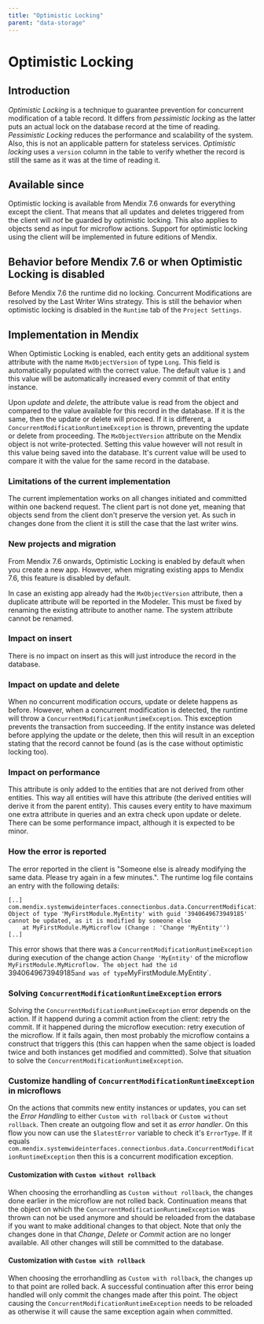 ```yaml
---
title: "Optimistic Locking"
parent: "data-storage"
---
```


# Optimistic Locking

## Introduction
_Optimistic Locking_ is a technique to guarantee prevention for concurrent modification of a table record. It differs from _pessimistic locking_ as the latter puts an actual lock on the database record at the time of reading. _Pessimistic Locking_ reduces the performance and scalability of the system. Also, this is not an applicable pattern for stateless services. _Optimistic locking_ uses a `version` column in the table to verify whether the record is still the same as it was at the time of reading it.

## Available since
Optimistic locking is available from Mendix 7.6 onwards for everything except the client. That means that all updates and deletes triggered from the client will _not_ be guarded by optimistic locking. This also applies to objects send as input for microflow actions. Support for optimistic locking using the client will be implemented in future editions of Mendix.

## Behavior before Mendix 7.6 or when Optimistic Locking is disabled
Before Mendix 7.6 the runtime did no locking. Concurrent Modifications are resolved by the Last Writer Wins strategy. This is still the behavior when optimistic locking is disabled in the `Runtime` tab of the `Project Settings`.

## Implementation in Mendix
When Optimistic Locking is enabled, each entity gets an additional system attribute with the name `MxObjectVersion` of type `Long`. This field is automatically populated with the correct value. The default value is `1` and this value will be automatically increased every commit of that entity instance.

Upon _update_ and _delete_, the attribute value is read from the object and compared to the value available for this record in the database. If it is the same, then the update or delete will proceed. If it is different, a `ConcurrentModificationRuntimeException` is thrown, preventing the update or delete from proceeding. The `MxObjectVersion` attribute on the Mendix object is not write-protected. Setting this value however will not result in this value being saved into the database. It's current value will be used to compare it with the value for the same record in the database.

### Limitations of the current implementation
The current implementation works on all changes initiated and committed within one backend request. The client part is not done yet, meaning that objects send from the client don't preserve the version yet. As such in changes done from the client it is still the case that the last writer wins. 

### New projects and migration
From Mendix 7.6 onwards, Optimistic Locking is enabled by default when you create a new app. However, when migrating existing apps to Mendix 7.6, this feature is disabled by default.

In case an existing app already had the `MxObjectVersion` attribute, then a duplicate attribute will be reported in the Modeler. This must be fixed by renaming the existing attribute to another name. The system attribute cannot be renamed.

### Impact on insert
There is no impact on insert as this will just introduce the record in the database.

### Impact on update and delete
When no concurrent modification occurs, update or delete happens as before. However, when a concurrent modification is detected, the runtime will throw a `ConcurrentModificationRuntimeException`. This exception prevents the transaction from succeeding. If the entity instance was deleted before applying the update or the delete, then this will result in an exception stating that the record cannot be found (as is the case without optimistic locking too).

### Impact on performance
This attribute is only added to the entities that are not derived from other entities. This way all entities will have this attribute (the derived entities will derive it from the parent entity). This causes every entity to have maximum one extra attribute in queries and an extra check upon update or delete. There can be some performance impact, although it is expected to be minor.

### How the error is reported
The error reported in the client is "Someone else is already modifying the same data. Please try again in a few minutes.". The runtime log file contains an entry with the following details:
```
[..] 
com.mendix.systemwideinterfaces.connectionbus.data.ConcurrentModificationRuntimeException: Object of type 'MyFirstModule.MyEntity' with guid '3940649673949185' cannot be updated, as it is modified by someone else
	at MyFirstModule.MyMicroflow (Change : 'Change 'MyEntity'')
[..]
```

This error shows that there was a `ConcurrentModificationRuntimeException` during execution of the change action `Change 'MyEntity'` of the microflow `MyFirstModule.MyMicroflow. The object had the id `3940649673949185` and was of type `MyFirstModule.MyEntity`.

### Solving `ConcurrentModificationRuntimeException` errors
Solving the `ConcurrentModificationRuntimeException` error depends on the action. If it happend during a commit action from the client: retry the commit. If it happened during the microflow execution: retry execution of the microflow. If it fails again, then most probably the microflow contains a construct that triggers this (this can happen when the same object is loaded twice and both instances get modified and committed). Solve that situation to solve the `ConcurrentModificationRuntimeException`.

### Customize handling of `ConcurrentModificationRuntimeException` in microflows
On the actions that commits new entity instances or updates, you can set the _Error Handling_ to either `Custom with rollback` or `Custom without rollback`. Then create an outgoing flow and set it as _error handler_. On this flow you now can use the `$latestError` variable to check it's `ErrorType`. If it equals `com.mendix.systemwideinterfaces.connectionbus.data.ConcurrentModificationRuntimeException` then this is a concurrent modification exception.

#### Customization with `Custom without rollback`
When choosing the errorhandling as `Custom without rollback`, the changes done earlier in the microflow are not rolled back. Continuation means that the object on which the `ConcurrentModificationRuntimeException` was thrown can not be used anymore and should be reloaded from the database if you want to make additional changes to that object. Note that only the changes done in that _Change_, _Delete_ or _Commit_ action are no longer available. All other changes will still be committed to the database.

#### Customization with `Custom with rollback`
When choosing the errorhandling as `Custom with rollback`, the changes up to that point are rolled back. A successful continuation after this error being handled will only commit the changes made after this point. The object causing the `ConcurrentModificationRuntimeException` needs to be reloaded as otherwise it will cause the same exception again when committed.
